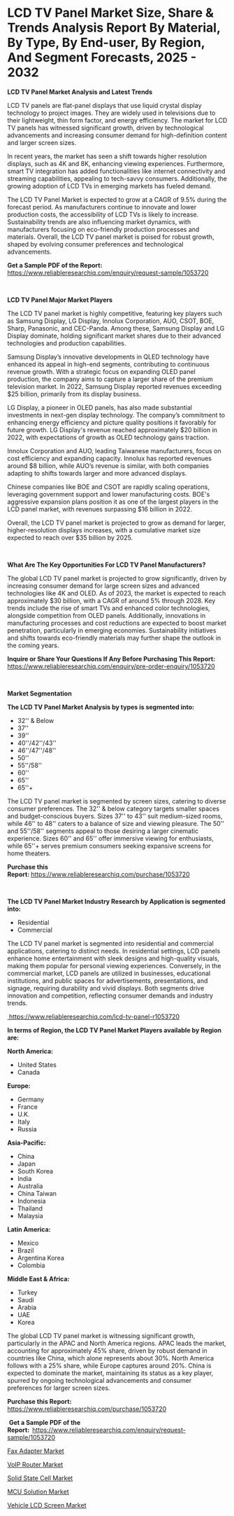 <p><h1>LCD TV Panel Market Size, Share & Trends Analysis Report By Material, By Type, By End-user, By Region, And Segment Forecasts, 2025 - 2032</h1></p><p><strong>LCD TV Panel Market Analysis and Latest Trends</strong></p>
<p><p>LCD TV panels are flat-panel displays that use liquid crystal display technology to project images. They are widely used in televisions due to their lightweight, thin form factor, and energy efficiency. The market for LCD TV panels has witnessed significant growth, driven by technological advancements and increasing consumer demand for high-definition content and larger screen sizes.</p><p>In recent years, the market has seen a shift towards higher resolution displays, such as 4K and 8K, enhancing viewing experiences. Furthermore, smart TV integration has added functionalities like internet connectivity and streaming capabilities, appealing to tech-savvy consumers. Additionally, the growing adoption of LCD TVs in emerging markets has fueled demand.</p><p>The LCD TV Panel Market is expected to grow at a CAGR of 9.5% during the forecast period. As manufacturers continue to innovate and lower production costs, the accessibility of LCD TVs is likely to increase. Sustainability trends are also influencing market dynamics, with manufacturers focusing on eco-friendly production processes and materials. Overall, the LCD TV panel market is poised for robust growth, shaped by evolving consumer preferences and technological advancements.</p></p>
<p><strong>Get a Sample PDF of the Report:&nbsp;</strong> <a href="https://www.reliableresearchiq.com/enquiry/request-sample/1053720?utm_campaign=1087&utm_medium=2&utm_source=Github&utm_content=ia&utm_term=06042025&utm_id=lcd-tv-panel">https://www.reliableresearchiq.com/enquiry/request-sample/1053720</a></p>
<p>&nbsp;</p>
<p><strong>LCD TV Panel Major Market Players</strong></p>
<p><p>The LCD TV panel market is highly competitive, featuring key players such as Samsung Display, LG Display, Innolux Corporation, AUO, CSOT, BOE, Sharp, Panasonic, and CEC-Panda. Among these, Samsung Display and LG Display dominate, holding significant market shares due to their advanced technologies and production capabilities. </p><p>Samsung Display’s innovative developments in QLED technology have enhanced its appeal in high-end segments, contributing to continuous revenue growth. With a strategic focus on expanding OLED panel production, the company aims to capture a larger share of the premium television market. In 2022, Samsung Display reported revenues exceeding $25 billion, primarily from its display business.</p><p>LG Display, a pioneer in OLED panels, has also made substantial investments in next-gen display technology. The company’s commitment to enhancing energy efficiency and picture quality positions it favorably for future growth. LG Display's revenue reached approximately $20 billion in 2022, with expectations of growth as OLED technology gains traction.</p><p>Innolux Corporation and AUO, leading Taiwanese manufacturers, focus on cost efficiency and expanding capacity. Innolux has reported revenues around $8 billion, while AUO’s revenue is similar, with both companies adapting to shifts towards larger and more advanced displays. </p><p>Chinese companies like BOE and CSOT are rapidly scaling operations, leveraging government support and lower manufacturing costs. BOE's aggressive expansion plans position it as one of the largest players in the LCD panel market, with revenues surpassing $16 billion in 2022.</p><p>Overall, the LCD TV panel market is projected to grow as demand for larger, higher-resolution displays increases, with a cumulative market size expected to reach over $35 billion by 2025.</p></p>
<p>&nbsp;</p>
<p><strong>What Are The Key Opportunities For LCD TV Panel Manufacturers?</strong></p>
<p><p>The global LCD TV panel market is projected to grow significantly, driven by increasing consumer demand for large screen sizes and advanced technologies like 4K and OLED. As of 2023, the market is expected to reach approximately $30 billion, with a CAGR of around 5% through 2028. Key trends include the rise of smart TVs and enhanced color technologies, alongside competition from OLED panels. Additionally, innovations in manufacturing processes and cost reductions are expected to boost market penetration, particularly in emerging economies. Sustainability initiatives and shifts towards eco-friendly materials may further shape the outlook in the coming years.</p></p>
<p><strong>Inquire or Share Your Questions If Any Before Purchasing This Report:</strong> <a href="https://www.reliableresearchiq.com/enquiry/pre-order-enquiry/1053720?utm_campaign=1087&utm_medium=2&utm_source=Github&utm_content=ia&utm_term=06042025&utm_id=lcd-tv-panel">https://www.reliableresearchiq.com/enquiry/pre-order-enquiry/1053720</a></p>
<p>&nbsp;</p>
<p><strong>Market Segmentation</strong></p>
<p><strong>The LCD TV Panel Market Analysis by types is segmented into:</strong></p>
<p><ul><li>32'' & Below</li><li>37''</li><li>39''</li><li>40''/42''/43''</li><li>46''/47''/48''</li><li>50''</li><li>55''/58''</li><li>60''</li><li>65''</li><li>65''+</li></ul></p>
<p><p>The LCD TV panel market is segmented by screen sizes, catering to diverse consumer preferences. The 32'' & below category targets smaller spaces and budget-conscious buyers. Sizes 37'' to 43'' suit medium-sized rooms, while 46'' to 48'' caters to a balance of size and viewing pleasure. The 50'' and 55''/58'' segments appeal to those desiring a larger cinematic experience. Sizes 60'' and 65'' offer immersive viewing for enthusiasts, while 65''+ serves premium consumers seeking expansive screens for home theaters.</p></p>
<p><strong>Purchase this Report:&nbsp;</strong><a href="https://www.reliableresearchiq.com/purchase/1053720?utm_campaign=1087&utm_medium=2&utm_source=Github&utm_content=ia&utm_term=06042025&utm_id=lcd-tv-panel">https://www.reliableresearchiq.com/purchase/1053720</a></p>
<p>&nbsp;</p>
<p><strong>The LCD TV Panel Market Industry Research by Application is segmented into:</strong></p>
<p><ul><li>Residential</li><li>Commercial</li></ul></p>
<p><p>The LCD TV panel market is segmented into residential and commercial applications, catering to distinct needs. In residential settings, LCD panels enhance home entertainment with sleek designs and high-quality visuals, making them popular for personal viewing experiences. Conversely, in the commercial market, LCD panels are utilized in businesses, educational institutions, and public spaces for advertisements, presentations, and signage, requiring durability and vivid displays. Both segments drive innovation and competition, reflecting consumer demands and industry trends.</p></p>
<p><a href="https://www.reliableresearchiq.com/lcd-tv-panel-r1053720?utm_campaign=1087&utm_medium=2&utm_source=Github&utm_content=ia&utm_term=06042025&utm_id=lcd-tv-panel">&nbsp;https://www.reliableresearchiq.com/lcd-tv-panel-r1053720</a></p>
<p><strong>In terms of Region, the LCD TV Panel Market Players available by Region are:</strong></p>
<p>
    <p> <strong> North America: </strong>
        <ul>
            <li>United States</li>
            <li>Canada</li>
        </ul>
        </p> 
    <p> <strong> Europe: </strong>
        <ul>
            <li>Germany</li>
            <li>France</li>
            <li>U.K.</li>
            <li>Italy</li>
            <li>Russia</li>
        </ul>
        </p> 
    <p> <strong> Asia-Pacific: </strong>
        <ul>
            <li>China</li>
            <li>Japan</li>
            <li>South Korea</li>
            <li>India</li>
            <li>Australia</li>
            <li>China Taiwan</li>
            <li>Indonesia</li>
            <li>Thailand</li>
            <li>Malaysia</li>
        </ul>
        </p> 
    <p> <strong> Latin America: </strong>
        <ul>
            <li>Mexico</li>
            <li>Brazil</li>
            <li>Argentina Korea</li>
            <li>Colombia</li>
        </ul>
        </p> 
    <p> <strong> Middle East & Africa: </strong>
        <ul>
            <li>Turkey</li>
            <li>Saudi</li>
            <li>Arabia</li>
            <li>UAE</li>
            <li>Korea</li>
        </ul>
    </p>
    </p>
<p><p>The global LCD TV panel market is witnessing significant growth, particularly in the APAC and North America regions. APAC leads the market, accounting for approximately 45% share, driven by robust demand in countries like China, which alone represents about 30%. North America follows with a 25% share, while Europe captures around 20%. China is expected to dominate the market, maintaining its status as a key player, spurred by ongoing technological advancements and consumer preferences for larger screen sizes.</p></p>
<p><strong>Purchase this Report: </strong><a href="https://www.reliableresearchiq.com/purchase/1053720?utm_campaign=1087&utm_medium=2&utm_source=Github&utm_content=ia&utm_term=06042025&utm_id=lcd-tv-panel">https://www.reliableresearchiq.com/purchase/1053720</a></p>
<p>&nbsp;<strong>Get a Sample PDF of the Report:&nbsp;&nbsp;</strong><a href="https://www.reliableresearchiq.com/enquiry/request-sample/1053720?utm_campaign=1087&utm_medium=2&utm_source=Github&utm_content=ia&utm_term=06042025&utm_id=lcd-tv-panel">https://www.reliableresearchiq.com/enquiry/request-sample/1053720</a></p>
<p><strong></strong></p>
<p><p><a href="https://github.com/kumadenthela/Market-Research-Report-List-1/blob/main/fax-adapter-market.md?utm_campaign=1087&utm_medium=2&utm_source=Github&utm_content=ia&utm_term=06042025&utm_id=lcd-tv-panel">Fax Adapter Market</a></p><p><a href="https://github.com/ikokwuihepa/Market-Research-Report-List-1/blob/main/voip-router-market.md?utm_campaign=1087&utm_medium=2&utm_source=Github&utm_content=ia&utm_term=06042025&utm_id=lcd-tv-panel">VoIP Router Market</a></p><p><a href="https://github.com/larotnanonhx/Market-Research-Report-List-1/blob/main/solid-state-cell-market.md?utm_campaign=1087&utm_medium=2&utm_source=Github&utm_content=ia&utm_term=06042025&utm_id=lcd-tv-panel">Solid State Cell Market</a></p><p><a href="https://github.com/bibzmuiko/Market-Research-Report-List-1/blob/main/mcu-solution-market.md?utm_campaign=1087&utm_medium=2&utm_source=Github&utm_content=ia&utm_term=06042025&utm_id=lcd-tv-panel">MCU Solution Market</a></p><p><a href="https://github.com/linnuripat/Market-Research-Report-List-1/blob/main/vehicle-lcd-screen-market.md?utm_campaign=1087&utm_medium=2&utm_source=Github&utm_content=ia&utm_term=06042025&utm_id=lcd-tv-panel">Vehicle LCD Screen Market</a></p></p>